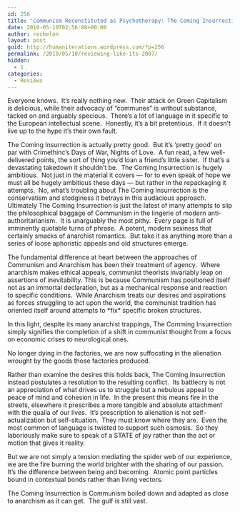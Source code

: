 ```yaml
---
id: 256
title: 'Communism Reconstituted as Psychotherapy: The Coming Insurrection'
date: 2010-05-10T02:56:08+00:00
author: rechelon
layout: post
guid: http://humaniterations.wordpress.com/?p=256
permalink: /2010/05/10/reviewing-like-its-2007/
hidden:
  - 1
categories:
  - Reviews
---
```

Everyone knows.  It&#8217;s really nothing new.  Their attack on Green Capitalism is delicious, while their advocacy of &#8220;communes&#8221; is without substance, tacked on and arguably specious.  There&#8217;s a lot of language in it specific to the European intellectual scene.  Honestly, it&#8217;s a bit pretentious.  If it doesn&#8217;t live up to the hype it&#8217;s their own fault.

The Coming Insurrection is actually pretty good.  But it&#8217;s &#8216;pretty good&#8217; on par with Crimethinc&#8217;s Days of War, Nights of Love.  A fun read, a few well-delivered points, the sort of thing you&#8217;d loan a friend&#8217;s little sister.  If that&#8217;s a devastating takedown it shouldn&#8217;t be.  The Coming Insurrection is hugely ambitious.  Not just in the material it covers &#8212; for to even speak of hope we must all be hugely ambitious these days &#8212; but rather in the repackaging it attempts.  No, what&#8217;s troubling about The Coming Insurrection is the conservatism and stodginess it betrays in this audacious approach.  Ultimately The Coming Insurrection is just the latest of many attempts to slip the philosophical baggage of Communism in the lingerie of modern anti-authoritarianism.  It is unarguably the most pithy.  Every page is full of imminently quotable turns of phrase.  A potent, modern sexiness that certainly smacks of anarchist romantics.  But take it as anything more than a series of loose aphoristic appeals and old structures emerge.

The fundamental difference at heart between the approaches of Communism and Anarchism has been their treatment of agency.  Where anarchism makes ethical appeals, communist theorists invariably leap on assertions of inevitability. This is because Communism has positioned itself not as an immortal declaration, but as a mechanical response and reaction to specific conditions.  While Anarchism treats our desires and aspirations as forces struggling to act upon the world, the communist tradition has oriented itself around attempts to \*fix\* specific broken structures.

In this light, despite its many anarchist trappings, The Comming Insurrection simply signifies the completion of a shift in communist thought from a focus on economic crises to neurological ones.

No longer dying in the factories, we are now suffocating in the alienation wrought by the goods those factories produced.

Rather than examine the desires this holds back, The Coming Insurrection instead postulates a resolution to the resulting conflict.  Its battlecry is not an appreciation of what drives us to struggle but a nebulous appeal to peace of mind and cohesion in life.  In the present this means fire in the streets, elsewhere it prescribes a more tangible and absolute attachment with the qualia of our lives.  It&#8217;s prescription to alienation is not self-actualization but self-situation.  They must know where they are.  Even the most common of language is twisted to support such osmosis.  So they laboriously make sure to speak of a STATE of joy rather than the act or motion that gives it reality.

But we are not simply a tension mediating the spider web of our experience, we are the fire burning the world brighter with the sharing of our passion.  It&#8217;s the difference between being and becoming.  Atomic point particles bound in contextual bonds rather than living vectors.

The Coming Insurrection is Communism boiled down and adapted as close to anarchism as it can get.  The gulf is still vast.
